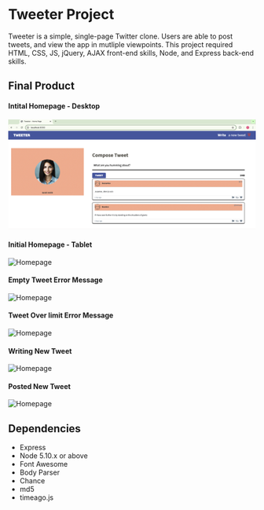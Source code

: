 # Tweeter Project

Tweeter is a simple, single-page Twitter clone. Users are able to post tweets, and view the app in mutliple viewpoints. This project required HTML, CSS, JS, jQuery, AJAX front-end skills, Node, and Express back-end skills.

## Final Product
#### Intital Homepage - Desktop
<img src="public/images/Initial Homepage Desktop.png" alt="Homepage">


#### Initial Homepage - Tablet
<img src="public/images/Homepage.png" alt="Homepage">



#### Empty Tweet Error Message
<img src="public/images/Homepage.png" alt="Homepage">



#### Tweet Over limit Error Message
<img src="public/images/Homepage.png" alt="Homepage">


#### Writing New Tweet
<img src="public/images/Homepage.png" alt="Homepage">



#### Posted New Tweet
<img src="public/images/Homepage.png" alt="Homepage">



## Dependencies

- Express
- Node 5.10.x or above
- Font Awesome
- Body Parser
- Chance
- md5
- timeago.js
